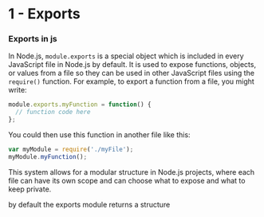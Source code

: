 # 1 - Exports

### Exports in js

In Node.js, `module.exports` is a special object which is included in every JavaScript file in Node.js by default. It is used to expose functions, objects, or values from a file so they can be used in other JavaScript files using the `require()` function. For example, to export a function from a file, you might write:

```jsx
module.exports.myFunction = function() {
  // function code here
};

```

You could then use this function in another file like this:

```jsx
var myModule = require('./myFile');
myModule.myFunction();

```

This system allows for a modular structure in Node.js projects, where each file can have its own scope and can choose what to expose and what to keep private.

by default the exports module returns a structure